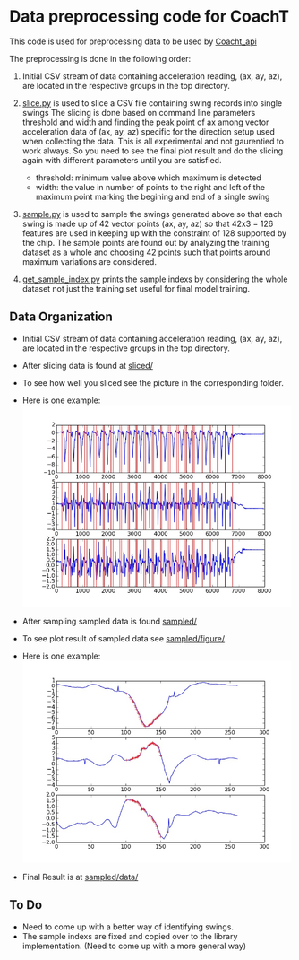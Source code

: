 # Data preprocessing code for CoachT

This code is used for preprocessing data to be used by [Coacht_api](https://github.com/Eskender-B/coacht_api)

The preprocessing is done in the following order:

1. Initial CSV stream of data containing acceleration reading, (ax, ay, az), are located in the respective groups in the top directory.

2. [slice.py](slice.py) is used to slice a CSV file containing swing records into single swings
 The slicing is done based on command line parameters threshold and width and finding the peak point 
 of ax among vector acceleration data of (ax, ay, az) specific for the direction setup used when
 collecting the data. 
 This is all experimental and not gaurentied to work always. So you need to see the final plot result
 and do the slicing again with different parameters until you are satisfied.

	* threshold:  minimum value above which maximum is detected
	* width:      the value in number of points to the right and left of the maximum point marking
		      the begining and end of a single swing

3. [sample.py](sample.py) is used to sample the swings generated above so that each swing is made up of
   42 vector points (ax, ay, az) so that 42x3 = 126 features are used in keeping up with the constraint of
   128 supported by the chip. The sample points are found out by analyzing the training dataset as a whole and
   choosing 42 points such that points around maximum variations are considered.


4. [get_sample_index.py](get_sample_index.py) prints the sample indexs by considering the whole dataset
   not just the training set useful for final model training.

## Data Organization
* Initial CSV stream of data containing acceleration reading, (ax, ay, az), are located in the respective groups in the top directory.

* After slicing data is found at [sliced/](sliced/)
* To see how well you sliced see the picture in the corresponding folder.
* Here is one example: ![Slicing](sliced/backhand-standard/backhand-standard.jpg)
* After sampling sampled data is found [sampled/](sampled/)
* To see plot result of sampled data see [sampled/figure/](sampled/figure/)
* Here is one example: ![Sampling](sampled/figure/train/backhand-standard/swing10.jpg)
* Final Result is at [sampled/data/](sampled/data/)

## To Do
* Need to come up with a better way of identifying swings.
* The sample indexs are fixed and copied over to the library implementation. (Need to come up with a more general way)



